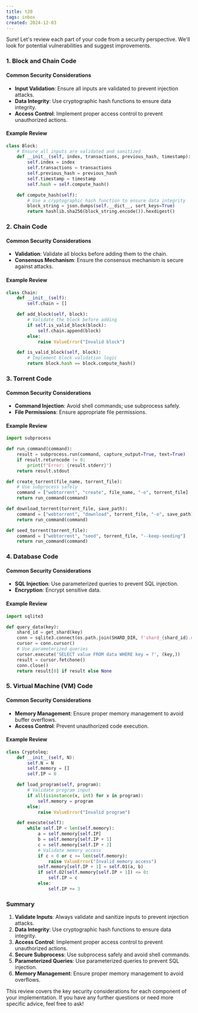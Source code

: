 ```yaml
---
title: t20
tags: inbox
created: 2024-12-03
---
```


Sure! Let's review each part of your code from a security perspective. We'll look for potential vulnerabilities and suggest improvements.

### 1. **Block and Chain Code**

#### Common Security Considerations
- **Input Validation**: Ensure all inputs are validated to prevent injection attacks.
- **Data Integrity**: Use cryptographic hash functions to ensure data integrity.
- **Access Control**: Implement proper access control to prevent unauthorized actions.

#### Example Review
```python
class Block:
    # Ensure all inputs are validated and sanitized
    def __init__(self, index, transactions, previous_hash, timestamp):
        self.index = index
        self.transactions = transactions
        self.previous_hash = previous_hash
        self.timestamp = timestamp
        self.hash = self.compute_hash()

    def compute_hash(self):
        # Use a cryptographic hash function to ensure data integrity
        block_string = json.dumps(self.__dict__, sort_keys=True)
        return hashlib.sha256(block_string.encode()).hexdigest()
```

### 2. **Chain Code**

#### Common Security Considerations
- **Validation**: Validate all blocks before adding them to the chain.
- **Consensus Mechanism**: Ensure the consensus mechanism is secure against attacks.

#### Example Review
```python
class Chain:
    def __init__(self):
        self.chain = []

    def add_block(self, block):
        # Validate the block before adding
        if self.is_valid_block(block):
            self.chain.append(block)
        else:
            raise ValueError("Invalid block")

    def is_valid_block(self, block):
        # Implement block validation logic
        return block.hash == block.compute_hash()
```

### 3. **Torrent Code**

#### Common Security Considerations
- **Command Injection**: Avoid shell commands; use subprocess safely.
- **File Permissions**: Ensure appropriate file permissions.

#### Example Review
```python
import subprocess

def run_command(command):
    result = subprocess.run(command, capture_output=True, text=True)
    if result.returncode != 0:
        print(f"Error: {result.stderr}")
    return result.stdout

def create_torrent(file_name, torrent_file):
    # Use subprocess safely
    command = ["webtorrent", "create", file_name, "-o", torrent_file]
    return run_command(command)

def download_torrent(torrent_file, save_path):
    command = ["webtorrent", "download", torrent_file, "-o", save_path]
    return run_command(command)

def seed_torrent(torrent_file):
    command = ["webtorrent", "seed", torrent_file, "--keep-seeding"]
    return run_command(command)
```

### 4. **Database Code**

#### Common Security Considerations
- **SQL Injection**: Use parameterized queries to prevent SQL injection.
- **Encryption**: Encrypt sensitive data.

#### Example Review
```python
import sqlite3

def query_data(key):
    shard_id = get_shard(key)
    conn = sqlite3.connect(os.path.join(SHARD_DIR, f'shard_{shard_id}.db'))
    cursor = conn.cursor()
    # Use parameterized queries
    cursor.execute('SELECT value FROM data WHERE key = ?', (key,))
    result = cursor.fetchone()
    conn.close()
    return result[0] if result else None
```

### 5. **Virtual Machine (VM) Code**

#### Common Security Considerations
- **Memory Management**: Ensure proper memory management to avoid buffer overflows.
- **Access Control**: Prevent unauthorized code execution.

#### Example Review
```python
class Cryptoleq:
    def __init__(self, N):
        self.N = N
        self.memory = []
        self.IP = 0

    def load_program(self, program):
        # Validate program input
        if all(isinstance(x, int) for x in program):
            self.memory = program
        else:
            raise ValueError("Invalid program")

    def execute(self):
        while self.IP < len(self.memory):
            a = self.memory[self.IP]
            b = self.memory[self.IP + 1]
            c = self.memory[self.IP + 2]
            # Validate memory access
            if c < 0 or c >= len(self.memory):
                raise ValueError("Invalid memory access")
            self.memory[self.IP + 1] = self.O1(a, b)
            if self.O2(self.memory[self.IP + 1]) <= 0:
                self.IP = c
            else:
                self.IP += 3
```

### Summary

1. **Validate Inputs**: Always validate and sanitize inputs to prevent injection attacks.
2. **Data Integrity**: Use cryptographic hash functions to ensure data integrity.
3. **Access Control**: Implement proper access control to prevent unauthorized actions.
4. **Secure Subprocess**: Use subprocess safely and avoid shell commands.
5. **Parameterized Queries**: Use parameterized queries to prevent SQL injection.
6. **Memory Management**: Ensure proper memory management to avoid overflows.

This review covers the key security considerations for each component of your implementation. If you have any further questions or need more specific advice, feel free to ask!